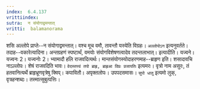 ```yaml
---
index:  6.4.137
vrittiindex: 
sutra:  न संयोगाद्वमन्तात्
vritti:  balamanorama 
---
```


शसि अल्लोपे प्राप्ते--न संयोगाद्वमन्तात्। वश्च मूच वमौ, तावन्तौ यस्येति विग्रहः। `अल्लोपोऽन` इत्यनुवर्तते। तदाह--वकारेत्यादिना। अन्तग्रहणं स्पष्टार्थं, वमयोः संयोगविशेषणत्वादेव तदन्तलाभात्। इत्यादीति। यज्वने। यज्वनः 2। यज्वनोः 2। भ्यामादौ हलि राजवदित्यर्थः। मान्तसंयोगस्योदाहरणमाह--ब्राहृण इति। शसादावचि नाऽल्लोपः। शेषं राजवदिति भावः। `वेदस्तत्त्वं तपो ब्राहृ, ब्राहृआ विप्रः प्रजापतिः` इत्यमरः। वृत्रो नाम असुरः, तं हतवानित्यर्थे ब्राहृभ्रूणवृत्रेषु क्विप्। कपावितौ। अपृक्तलोपः। उपपदसमासः। `सुपो धातु` इत्यमो लुक्, वृत्रहन्शब्दः। तस्मात्सुबुत्पत्तिः।

